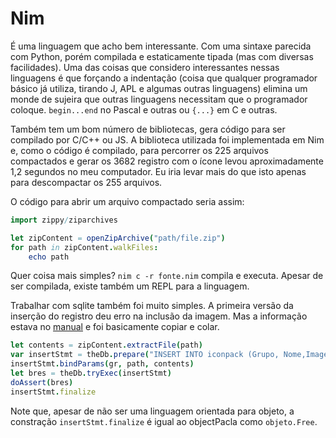 # Nim

É uma linguagem que acho bem interessante. Com uma sintaxe parecida com Python, porém compilada e estaticamente tipada (mas com diversas facilidades). Uma das coisas que considero interessantes nessas linguagens é que forçando a indentação (coisa que qualquer programador básico já utiliza, tirando J, APL e algumas outras linguagens) elimina um monde de sujeira que outras linguagens necessitam que o programador coloque. `begin...end` no Pascal e outras ou `{...}` em C e outras.

Também tem um bom número de bibliotecas, gera código para ser compilado por C/C++ ou JS. A biblioteca utilizada foi implementada em Nim e, como o código é compilado, para percorrer os 225 arquivos compactados e gerar os 3682 registro com o ícone levou aproximadamente 1,2 segundos no meu computador.  Eu iria levar mais do que isto apenas para descompactar os 255 arquivos.

O código para abrir um arquivo compactado seria assim:

```nim
import zippy/ziparchives

let zipContent = openZipArchive("path/file.zip")
for path in zipContent.walkFiles:
    echo path
```

Quer coisa mais simples? `nim c -r fonte.nim` compila e executa. Apesar de ser compilada, existe também um REPL para a linguagem.

Trabalhar com sqlite também foi muito simples. A primeira versão da inserção do registro deu erro na inclusão da imagem. Mas a informação estava no [manual](https://nim-lang.org/docs/db_sqlite.html#basic-usage-storing-binary-data-example) e foi basicamente copiar e colar.

```nim
let contents = zipContent.extractFile(path)
var insertStmt = theDb.prepare("INSERT INTO iconpack (Grupo, Nome,Image) VALUES (?,?,?)")
insertStmt.bindParams(gr, path, contents)
let bres = theDb.tryExec(insertStmt)
doAssert(bres)
insertStmt.finalize
```

Note que, apesar de não ser uma linguagem orientada para objeto, a constração `insertStmt.finalize` é igual ao objectPacla como `objeto.Free`.
